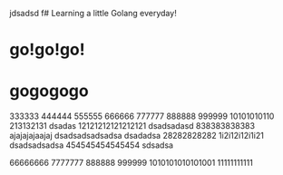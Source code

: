 jdsadsd f# Learning a little Golang everyday!
# go!go!go!
# gogogogo
333333
444444
555555
666666
777777
888888
999999
10101010110
213132131
dsadas
12121212121212121
dsadsadasd
838383838383
ajajajajaajaj
dsadsadsadsadsa
dsadadsa
28282828282
1i2i12i12i1i21
dsadsadsadsa
454545454545454
sdsadsa   

66666666
        7777777
888888
999999
1010101010101001
11111111111
